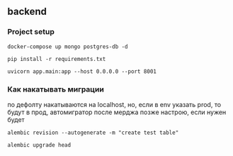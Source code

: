## backend

### Project setup
```
docker-compose up mongo postgres-db -d

pip install -r requirements.txt

uvicorn app.main:app --host 0.0.0.0 --port 8001
```

 ### Как накатывать миграции 
по дефолту накатываются на localhost, но, если в env указать prod, то будут в прод, автомигратор после мерджа позже настрою, если нужен будет
```
alembic revision --autogenerate -m "create test table"

alembic upgrade head
```